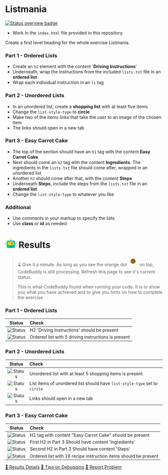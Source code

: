 # Listmania
[![Status overview badge](../../blob/badges/.github/badges/main/badge.svg)](#-results)

- Work in the `index.html` file provided in this repository.

Create a first level heading for the whole exercise Listmania.

### Part 1 - Ordered Lists

- Create an `h2` element with the content '**Driving Instructions**'
- Underneath, wrap the instructions from the included `lists.txt` file in an **ordered list**
- Wrap each individual instruction in an `li` tag

### Part 2 - Unordered Lists

- In an unordered list, create a **shopping list** with at least five items
- Change the `list-style-type` to **circle**
- Make two of the items links that take the user to an image of the chosen item
- The links should open in a new tab

### Part 3 - Easy Carrot Cake

- The top of the section should have an `h1` tag with the content **Easy Carrot Cake**
- Next should come an `h2` tag with the content **Ingredients**. The ingredients in the `lists.txt` file should come after, wrapped in an unordered list
- Another `h2` should come after that, with the content **Steps**
- Underneath **Steps**, include the steps from the `lists.txt` file in an **ordered list**
- Change the `list-style-type` to whatever you like

### Additional

- Use comments in your markup to specify the lists
- Use **class** or **id** as needed

[//]: # (autograding info start)
# <img src="https://github.com/DCI-EdTech/autograding-setup/raw/main/assets/bot-large.svg" alt="" data-canonical-src="https://github.com/DCI-EdTech/autograding-setup/raw/main/assets/bot-large.svg" height="31" /> Results
> ⌛ Give it a minute. As long as you see the orange dot ![processing](https://raw.githubusercontent.com/DCI-EdTech/autograding-setup/main/assets/processing.svg) on top, CodeBuddy is still processing. Refresh this page to see it's current status.
>
> This is what CodeBuddy found when running your code. It is to show you what you have achieved and to give you hints on how to complete the exercise.


### Part 1 - Ordered Lists

|                 Status                  | Check                                                                                    |
| :-------------------------------------: | :--------------------------------------------------------------------------------------- |
| ![Status](../../blob/badges/.github/badges/main/status0.svg) | H2 'Driving Instructions' should be present |
| ![Status](../../blob/badges/.github/badges/main/status1.svg) | Ordered list with 5 driving instructions is present |

### Part 2 - Unordered Lists

|                 Status                  | Check                                                                                    |
| :-------------------------------------: | :--------------------------------------------------------------------------------------- |
| ![Status](../../blob/badges/.github/badges/main/status2.svg) | Unordered list with at least 5 shopping items is present |
| ![Status](../../blob/badges/.github/badges/main/status3.svg) | List items of unordered list should have `list-style-type` set to `circle` |
| ![Status](../../blob/badges/.github/badges/main/status4.svg) | Links should open in a new tab |

### Part 3 - Easy Carrot Cake

|                 Status                  | Check                                                                                    |
| :-------------------------------------: | :--------------------------------------------------------------------------------------- |
| ![Status](../../blob/badges/.github/badges/main/status5.svg) | H1 tag with content "Easy Carrot Cake" should be present |
| ![Status](../../blob/badges/.github/badges/main/status6.svg) | First H2 in Part 3 Should have content 'Ingredients' |
| ![Status](../../blob/badges/.github/badges/main/status7.svg) | Second H2 in Part 3 Should have content 'Steps' |
| ![Status](../../blob/badges/.github/badges/main/status8.svg) | Ordered list with 16 recipe instruction items should be present |



[🔬 Results Details](../../actions)
[🐞 Tips on Debugging](https://github.com/DCI-EdTech/autograding-setup/wiki/How-to-work-with-CodeBuddy)
[📢 Report Problem](https://docs.google.com/forms/d/e/1FAIpQLSfS8wPh6bCMTLF2wmjiE5_UhPiOEnubEwwPLN_M8zTCjx5qbg/viewform?usp=pp_url&entry.652569746=UIB-content-listmania)


[//]: # (autograding info end)
